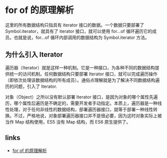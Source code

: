 # for of 的原理解析

这里的所有数据结构只指具有 iterator 接口的数据。一个数据只要部署了 Symbol.iterator，就具有了 iterator 接口，就可以使用 for...of 循环遍历它的成员。也就是说，for...of 循环内部调用的数据结构为 Symbol.iterator 方法。

## 为什么引入 Iterator

遍历器（Iterator）就是这样一种机制。它是一种接口，为各种不同的数据结构提供统一的访问机制。任何数据结构只要部署 Iterator 接口，就可以完成遍历操作（即依次处理该数据结构的所有成员）。通俗点理解就是为了解决不同数据结构遍历的问题，引入了 Iterator.

对象（Object）之所以没有默认部署 Iterator 接口，是因为对象的哪个属性先遍历，哪个属性后遍历是不确定的，需要开发者手动指定。本质上，遍历器是一种线性处理，对于任何非线性的数据结构，部署遍历器接口，就等于部署一种线性转换。不过，严格地说，对象部署遍历器接口并不是很必要，因为这时对象实际上被当作 Map 结构使用，ES5 没有 Map 结构，而 ES6 原生提供了。

## links

- [for of 的原理解析](https://segmentfault.com/a/1190000021928563)
